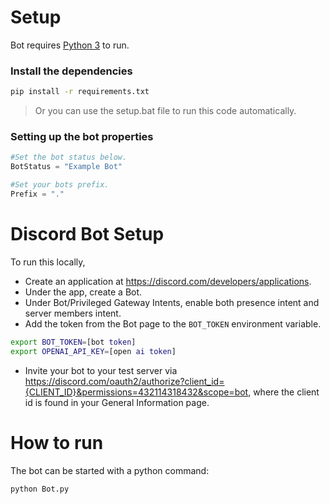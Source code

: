 # Setup

Bot requires [Python 3](https://www.python.org/) to run.

### Install the dependencies

```sh
pip install -r requirements.txt
```
> Or you can use the setup.bat file to run this code automatically.

### Setting up the bot properties

```python
#Set the bot status below.
BotStatus = "Example Bot"

#Set your bots prefix.
Prefix = "."
```

# Discord Bot Setup
To run this locally,
- Create an application at https://discord.com/developers/applications.
- Under the app, create a Bot.
- Under Bot/Privileged Gateway Intents, enable both presence intent and server members intent.
- Add the token from the Bot page to the `BOT_TOKEN` environment variable.
```bash
export BOT_TOKEN=[bot token]
export OPENAI_API_KEY=[open ai token]
```
- Invite your bot to your test server via https://discord.com/oauth2/authorize?client_id={CLIENT_ID}&permissions=432114318432&scope=bot, where the client id is found in your General Information page.

# How to run
The bot can be started with a python command:
```sh
python Bot.py
```
